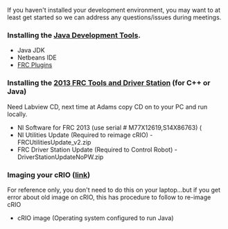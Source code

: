 If you haven't installed your development environment, you may want to at least get started so we can address any questions/issues during meetings.
 
### Installing the [Java Development Tools](http://bit.ly/13LNar6).
* Java JDK
* Netbeans IDE
* [FRC Plugins](http://firstforge.wpi.edu/sf/frs/do/viewSummary/projects.wpilib/frs)
 
### Installing the [2013 FRC Tools and Driver Station](http://bit.ly/Wb95S7) (for C++ or Java)
Need Labview CD, next time at Adams copy CD on to your PC and run locally.

* NI Software for FRC 2013 (use serial # M77X12619,S14X86763) (
* NI Utilities Update  (Required to reimage cRIO) - FRCUtilitiesUpdate_v2.zip
* FRC Driver Station Update (Required to Control Robot) - DriverStationUpdateNoPW.zip
 
### Imaging your cRIO ([link](http://bit.ly/Wb9cNu))
For reference only, you don't need to do this on your laptop...but if you get error about old image
on cRIO, this has procedure to follow to re-image cRIO

*  cRIO image (Operating system configured to run Java)